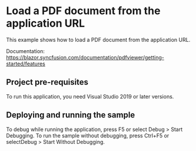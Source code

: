 # Load a PDF document from the application URL
This example shows how to load a PDF document from the application URL.

Documentation: https://blazor.syncfusion.com/documentation/pdfviewer/getting-started/features

## Project pre-requisites
To run this application, you need Visual Studio 2019 or later versions.

## Deploying and running the sample
To debug while running the application, press F5 or select Debug > Start Debugging. To run the sample without debugging, press Ctrl+F5 or selectDebug > Start Without Debugging.